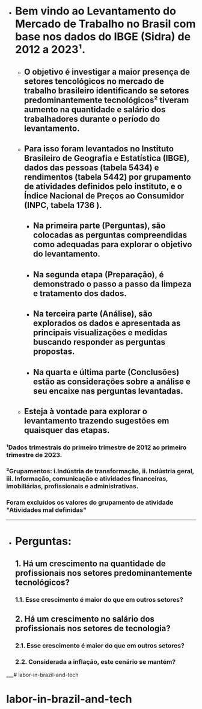 * # Bem vindo ao **Levantamento do Mercado de Trabalho no Brasil com base nos dados do IBGE (Sidra) de 2012 a 2023¹.**

    * ## O **objetivo** é investigar a maior presença de setores tencológicos no mercado de trabalho brasileiro identificando se setores predominantemente tecnológicos² tiveram aumento na quantidade e salário dos trabalhadores durante o período do levantamento.
    
    * ## Para isso **foram levantados no Instituto Brasileiro de Geografia e Estatística (IBGE), dados das pessoas** (tabela 5434) **e rendimentos** (tabela 5442) por grupamento de atividades definidos pelo instituto, e o **Índice Nacional de Preços ao Consumidor (INPC,** tabela 1736 **).**
    
        * ## Na primeira parte (**Perguntas**), são colocadas as perguntas compreendidas como adequadas para explorar o objetivo do levantamento. 
        * ## Na segunda etapa (**Preparação**), é demonstrado o passo a passo da limpeza e tratamento dos dados. 
        * ## Na terceira parte (**Análise**), são explorados os dados e apresentada as principais visualizações e medidas buscando responder as perguntas propostas. 
        * ## Na quarta e última parte (**Conclusões**) estão as considerações sobre a análise e seu encaixe nas perguntas levantadas.
    
    * ## **Esteja à vontade para explorar o levantamento** trazendo sugestões em quaisquer das etapas.
    
### **¹Dados trimestrais do primeiro trimestre de 2012 ao primeiro trimestre de 2023.**
### **²Grupamentos: i.Indústria de transformação, ii. Indústria geral, iii. Informação, comunicação e atividades financeiras, imobiliárias, profissionais e administrativas.**
### **Foram excluídos os valores do grupamento de atividade "Atividades mal definidas"**

___

- # **Perguntas:**
    ## **1. Há um crescimento na quantidade de profissionais nos setores predominantemente tecnológicos?**
    ### 1.1. Esse crescimento é maior do que em outros setores?
        
    ## **2. Há um crescimento no salário dos profissionais nos setores de tecnologia?**
    ### 2.1. Esse crescimento é maior do que em outros setores?
    ### 2.2. Considerada a inflação, este cenário se mantém?

___# labor-in-brazil-and-tech
# labor-in-brazil-and-tech
